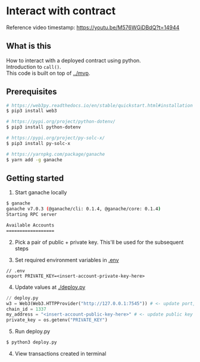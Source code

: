 # Interact with contract
Reference video timestamp: https://youtu.be/M576WGiDBdQ?t=14944

## What is this
How to interact with a deployed contract using python.
<br />Introduction to `call()`.
<br />This code is built on top of [../mvp](../mvp).


## Prerequisites
```bash
# https://web3py.readthedocs.io/en/stable/quickstart.html#installation
$ pip3 install web3

# https://pypi.org/project/python-dotenv/
$ pip3 install python-dotenv

# https://pypi.org/project/py-solc-x/
$ pip3 install py-solc-x

# https://yarnpkg.com/package/ganache
$ yarn add -g ganache

```

## Getting started
1. Start ganache locally
``` bash
$ ganache
ganache v7.0.3 (@ganache/cli: 0.1.4, @ganache/core: 0.1.4)
Starting RPC server

Available Accounts
==================
```
2. Pick a pair of public + private key. This'll be used for the subsequent steps

3. Set required environment variables in [.env](./.env)
```
// .env
export PRIVATE_KEY=<insert-account-private-key-here>
```

4. Update values at [./deploy.py](./deploy.py)
```python
// deploy.py
w3 = Web3(Web3.HTTPProvider("http://127.0.0.1:7545")) # <- update port, if changed
chain_id = 1337
my_address = "<insert-account-public-key-here>" # <- update public key
private_key = os.getenv("PRIVATE_KEY")
```

5. Run deploy.py
```bash
$ python3 deploy.py
```

4. View transactions created in terminal